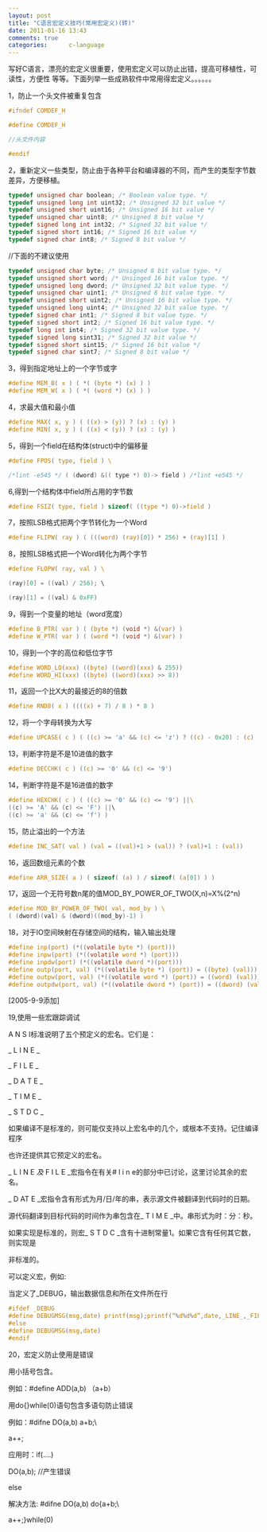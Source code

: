 ```yaml
---
layout: post
title: "C语言宏定义技巧(常用宏定义)(转)"
date: 2011-01-16 13:43
comments: true
categories:      c-language
---
```

写好C语言，漂亮的宏定义很重要，使用宏定义可以防止出错，提高可移植性，可读性，方便性 等等。下面列举一些成熟软件中常用得宏定义。。。。。。 

1，防止一个头文件被重复包含 
```c
#ifndef COMDEF_H 

#define COMDEF_H 

//头文件内容 

#endif 
```
2，重新定义一些类型，防止由于各种平台和编译器的不同，而产生的类型字节数差异，方便移植。 
```c
typedef unsigned char boolean; /* Boolean value type. */ 
typedef unsigned long int uint32; /* Unsigned 32 bit value */ 
typedef unsigned short uint16; /* Unsigned 16 bit value */ 
typedef unsigned char uint8; /* Unsigned 8 bit value */ 
typedef signed long int int32; /* Signed 32 bit value */ 
typedef signed short int16; /* Signed 16 bit value */ 
typedef signed char int8; /* Signed 8 bit value */ 
```

//下面的不建议使用
```c 
typedef unsigned char byte; /* Unsigned 8 bit value type. */ 
typedef unsigned short word; /* Unsinged 16 bit value type. */ 
typedef unsigned long dword; /* Unsigned 32 bit value type. */ 
typedef unsigned char uint1; /* Unsigned 8 bit value type. */ 
typedef unsigned short uint2; /* Unsigned 16 bit value type. */ 
typedef unsigned long uint4; /* Unsigned 32 bit value type. */ 
typedef signed char int1; /* Signed 8 bit value type. */ 
typedef signed short int2; /* Signed 16 bit value type. */ 
typedef long int int4; /* Signed 32 bit value type. */ 
typedef signed long sint31; /* Signed 32 bit value */ 
typedef signed short sint15; /* Signed 16 bit value */ 
typedef signed char sint7; /* Signed 8 bit value */ 
```


3，得到指定地址上的一个字节或字 
```c
#define MEM_B( x ) ( *( (byte *) (x) ) ) 
#define MEM_W( x ) ( *( (word *) (x) ) ) 
```

4，求最大值和最小值 
```c
#define MAX( x, y ) ( ((x) > (y)) ? (x) : (y) ) 
#define MIN( x, y ) ( ((x) < (y)) ? (x) : (y) ) 
```

5，得到一个field在结构体(struct)中的偏移量 
```c
#define FPOS( type, field ) \ 

/*lint -e545 */ ( (dword) &(( type *) 0)-> field ) /*lint +e545 */ 
```

6,得到一个结构体中field所占用的字节数 
```c
#define FSIZ( type, field ) sizeof( ((type *) 0)->field ) 
```

7，按照LSB格式把两个字节转化为一个Word 
```c
#define FLIPW( ray ) ( (((word) (ray)[0]) * 256) + (ray)[1] ) 
```

8，按照LSB格式把一个Word转化为两个字节 
```c
#define FLOPW( ray, val ) \ 

(ray)[0] = ((val) / 256); \ 

(ray)[1] = ((val) & 0xFF) 
```

9，得到一个变量的地址（word宽度） 
```c
#define B_PTR( var ) ( (byte *) (void *) &(var) ) 
#define W_PTR( var ) ( (word *) (void *) &(var) ) 
```

10，得到一个字的高位和低位字节 
```c
#define WORD_LO(xxx) ((byte) ((word)(xxx) & 255)) 
#define WORD_HI(xxx) ((byte) ((word)(xxx) >> 8)) 
```

11，返回一个比X大的最接近的8的倍数 
```c
#define RND8( x ) ((((x) + 7) / 8 ) * 8 ) 
```

12，将一个字母转换为大写 
```c
#define UPCASE( c ) ( ((c) >= 'a' && (c) <= 'z') ? ((c) - 0x20) : (c) ) 
```

13，判断字符是不是10进值的数字 
```c
#define DECCHK( c ) ((c) >= '0' && (c) <= '9') 
```

14，判断字符是不是16进值的数字 
```c
#define HEXCHK( c ) ( ((c) >= '0' && (c) <= '9') ||\ 
((c) >= 'A' && (c) <= 'F') ||\ 
((c) >= 'a' && (c) <= 'f') ) 
```

15，防止溢出的一个方法 
```c
#define INC_SAT( val ) (val = ((val)+1 > (val)) ? (val)+1 : (val)) 
```

16，返回数组元素的个数 
```c
#define ARR_SIZE( a ) ( sizeof( (a) ) / sizeof( (a[0]) ) )
``` 

17，返回一个无符号数n尾的值MOD_BY_POWER_OF_TWO(X,n)=X%(2^n) 
```c
#define MOD_BY_POWER_OF_TWO( val, mod_by ) \ 
( (dword)(val) & (dword)((mod_by)-1) ) 
```

18，对于IO空间映射在存储空间的结构，输入输出处理 
```c
#define inp(port) (*((volatile byte *) (port))) 
#define inpw(port) (*((volatile word *) (port))) 
#define inpdw(port) (*((volatile dword *)(port))) 
#define outp(port, val) (*((volatile byte *) (port)) = ((byte) (val))) 
#define outpw(port, val) (*((volatile word *) (port)) = ((word) (val))) 
#define outpdw(port, val) (*((volatile dword *) (port)) = ((dword) (val))) 
```

[2005-9-9添加] 

19,使用一些宏跟踪调试 

A N S I标准说明了五个预定义的宏名。它们是： 

_ L I N E _ 

_ F I L E _ 

_ D A T E _ 

_ T I M E _ 

_ S T D C _ 

如果编译不是标准的，则可能仅支持以上宏名中的几个，或根本不支持。记住编译程序 

也许还提供其它预定义的宏名。 

_ L I N E _及_ F I L E _宏指令在有关# l i n e的部分中已讨论，这里讨论其余的宏名。 

_ D AT E _宏指令含有形式为月/日/年的串，表示源文件被翻译到代码时的日期。 

源代码翻译到目标代码的时间作为串包含在_ T I M E _中。串形式为时：分：秒。 

如果实现是标准的，则宏_ S T D C _含有十进制常量1。如果它含有任何其它数，则实现是 

非标准的。 

可以定义宏，例如: 

当定义了_DEBUG，输出数据信息和所在文件所在行 
```c
#ifdef _DEBUG 
#define DEBUGMSG(msg,date) printf(msg);printf(“%d%d%d”,date,_LINE_,_FILE_) 
#else 
#define DEBUGMSG(msg,date) 
#endif 
```

20，宏定义防止使用是错误 

用小括号包含。 

例如：#define ADD(a,b) （a+b） 

用do{}while(0)语句包含多语句防止错误 

例如：#difne DO(a,b) a+b;\ 

a++; 

应用时：if(….) 

DO(a,b); //产生错误 

else 


解决方法: #difne DO(a,b) do{a+b;\ 

a++;}while(0)